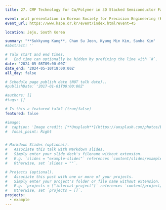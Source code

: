 ```yaml
---
title: 27. CMP Technology for Cu/Polymer in 3D Stacked Semiconductor Fabrication

event: oral presentation in Korean Society for Precision Engineering (KSPE), Jeju, South Korea, May 2024
event_url: https://www.kspe.or.kr/event/index.html?event=45

location: Jeju, South Korea

summary: "**Sukkyung Kang**, Chan Su Jeon, Kyung Min Kim, Sanha Kim"
#abstract: ''

# Talk start and end times.
#   End time can optionally be hidden by prefixing the line with `#`.
date: '2024-05-08T09:00:00Z'
date_end: '2024-05-10T18:00:00Z'
all_day: false

# Schedule page publish date (NOT talk date)..
#publishDate: '2017-01-01T00:00:00Z'

#authors: []
#tags: []

# Is this a featured talk? (true/false)
featured: false

#image:
#  caption: 'Image credit: [**Unsplash**](https://unsplash.com/photos/bzdhc5b3Bxs)'
#  focal_point: Right


# Markdown Slides (optional).
#   Associate this talk with Markdown slides.
#   Simply enter your slide deck's filename without extension.
#   E.g. `slides = "example-slides"` references `content/slides/example-slides.md`.
#   Otherwise, set `slides = ""`.

# Projects (optional).
#   Associate this post with one or more of your projects.
#   Simply enter your project's folder or file name without extension.
#   E.g. `projects = ["internal-project"]` references `content/project/deep-learning/index.md`.
#   Otherwise, set `projects = []`.
projects:
  - example
---
```


